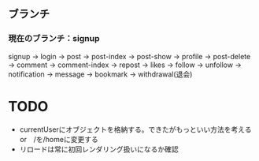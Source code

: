 ## ブランチ
### 現在のブランチ：signup
signup → login → post → post-index → post-show → profile → post-delete → comment → comment-index → repost → likes → follow → unfollow → notification → message → bookmark → withdrawal(退会)

# TODO
- currentUserにオブジェクトを格納する。できたがもっといい方法を考えるor　/を/homeに変更する
- リロードは常に初回レンダリング扱いになるか確認
